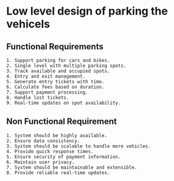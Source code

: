 # Low level design of parking the vehicels

## Functional Requirements 
    1. Support parking for cars and bikes.
    2. Single level with multiple parking spots.
    3. Track available and occupied spots.
    4. Entry and exit management.
    5. Generate entry tickets with time.
    6. Calculate fees based on duration.
    7. Support payment processing.
    8. Handle lost tickets.
    9. Real-time updates on spot availability.

## Non Functional Requirement
    1. System should be highly available.
    2. Ensure data consistency.
    3. System should be scalable to handle more vehicles.
    4. Provide quick response times.
    5. Ensure security of payment information.
    6. Maintain user privacy.
    7. System should be maintainable and extensible.
    8. Provide reliable real-time updates.